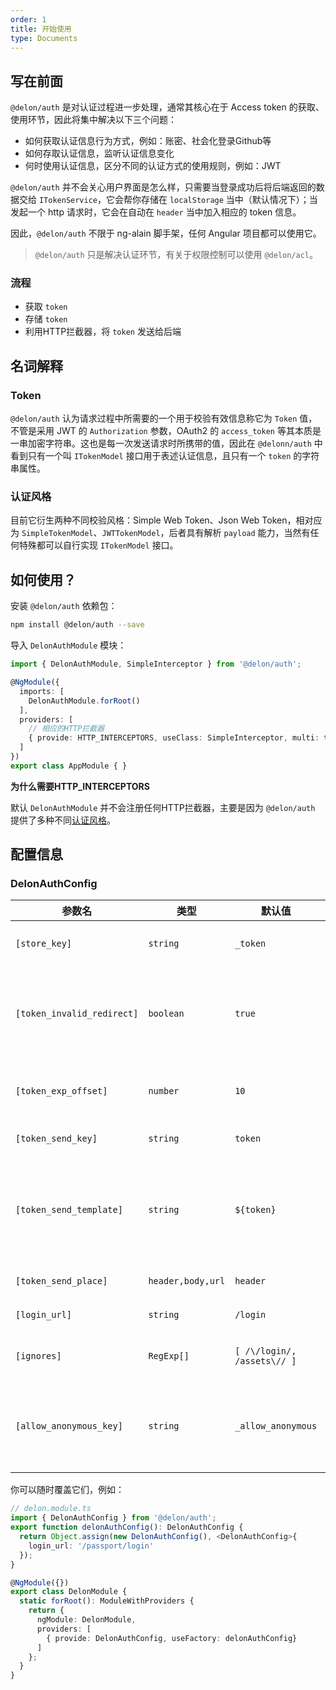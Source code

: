```yaml
---
order: 1
title: 开始使用
type: Documents
---
```


## 写在前面

`@delon/auth` 是对认证过程进一步处理，通常其核心在于 Access token 的获取、使用环节，因此将集中解决以下三个问题：

+ 如何获取认证信息行为方式，例如：账密、社会化登录Github等
+ 如何存取认证信息，监听认证信息变化
+ 何时使用认证信息，区分不同的认证方式的使用规则，例如：JWT

`@delon/auth` 并不会关心用户界面是怎么样，只需要当登录成功后将后端返回的数据交给 `ITokenService`，它会帮你存储在 `localStorage` 当中（默认情况下）；当发起一个 http 请求时，它会在自动在 `header` 当中加入相应的 token 信息。

因此，`@delon/auth` 不限于 ng-alain 脚手架，任何 Angular 项目都可以使用它。

> `@delon/auth` 只是解决认证环节，有关于权限控制可以使用 `@delon/acl`。

### 流程

- 获取 `token`
- 存储 `token`
- 利用HTTP拦截器，将 `token` 发送给后端

## 名词解释

### Token

`@delon/auth` 认为请求过程中所需要的一个用于校验有效信息称它为 `Token` 值，不管是采用 JWT 的 `Authorization` 参数，OAuth2 的 `access_token` 等其本质是一串加密字符串。这也是每一次发送请求时所携带的值，因此在 `@delonn/auth` 中看到只有一个叫 `ITokenModel` 接口用于表述认证信息，且只有一个 `token` 的字符串属性。

### 认证风格

目前它衍生两种不同校验风格：Simple Web Token、Json Web Token，相对应为 `SimpleTokenModel`、`JWTTokenModel`，后者具有解析 `payload` 能力，当然有任何特殊都可以自行实现 `ITokenModel` 接口。

## 如何使用？

安装 `@delon/auth` 依赖包：

```bash
npm install @delon/auth --save
```

导入 `DelonAuthModule` 模块：

```typescript
import { DelonAuthModule, SimpleInterceptor } from '@delon/auth';

@NgModule({
  imports: [
    DelonAuthModule.forRoot()
  ],
  providers: [
    // 相应的HTTP拦截器
    { provide: HTTP_INTERCEPTORS, useClass: SimpleInterceptor, multi: true}
  ]
})
export class AppModule { }
```

**为什么需要HTTP_INTERCEPTORS**

默认 `DelonAuthModule` 并不会注册任何HTTP拦截器，主要是因为 `@delon/auth` 提供了多种不同[认证风格](/auth/style)。

## 配置信息

### DelonAuthConfig

| 参数名 | 类型 | 默认值 | 描述 |
| ----- | --- | --- | --- |
| `[store_key]` | `string` | `_token` | localStorage 的存储KEY值 |
| `[token_invalid_redirect]` | `boolean` | `true` | 无效时跳转至登录页，包括：无效token值、token已过期（限JWT） |
| `[token_exp_offset]` | `number` | `10` | JWT token过期时间偏移值（单位：秒） |
| `[token_send_key]` | `string` | `token` | 发送token参数名 |
| `[token_send_template]` | `string` | `${token}` | 发送token模板，以 `${属性名}` 表示占位符，属性名要确保存在否则以空字符代替 |
| `[token_send_place]` | `header,body,url` | `header` | 发送token参数位置 |
| `[login_url]` | `string` | `/login` | 登录页路由地址 |
| `[ignores]` | `RegExp[]` | `[ /\/login/, /assets\// ]` | 忽略TOKEN的URL地址列表 |
| `[allow_anonymous_key]` | `string` | `_allow_anonymous` | 允许匿名登录KEY，若请求参数中带有该KEY表示忽略TOKEN |

你可以随时覆盖它们，例如：

```ts
// delon.module.ts
import { DelonAuthConfig } from '@delon/auth';
export function delonAuthConfig(): DelonAuthConfig {
  return Object.assign(new DelonAuthConfig(), <DelonAuthConfig>{
    login_url: '/passport/login'
  });
}

@NgModule({})
export class DelonModule {
  static forRoot(): ModuleWithProviders {
    return {
      ngModule: DelonModule,
      providers: [
        { provide: DelonAuthConfig, useFactory: delonAuthConfig}
      ]
    };
  }
}
```
